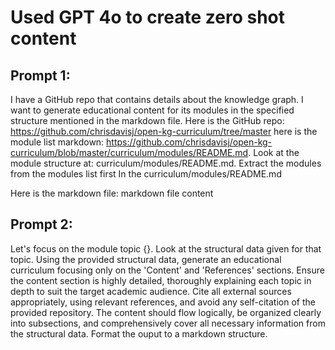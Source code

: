# Used GPT 4o to create zero shot content


## Prompt 1:
I have a GitHub repo that contains details about the knowledge graph. I want to generate educational content for its modules in the specified structure mentioned in the markdown file. Here is the GitHub repo: https://github.com/chrisdavisj/open-kg-curriculum/tree/master
here is the module list markdown: https://github.com/chrisdavisj/open-kg-curriculum/blob/master/curriculum/modules/README.md. Look at the module structure at: curriculum/modules/README.md. Extract the modules from the modules list first In the curriculum/modules/README.md

Here is the markdown file:
markdown file content


## Prompt 2:
Let's focus on the module topic {}. Look at the structural data given for that topic. Using the provided structural data, generate an educational curriculum focusing only on the 'Content' and 'References' sections. Ensure the content section is highly detailed, thoroughly explaining each topic in depth to suit the target academic audience. Cite all external sources appropriately, using relevant references, and avoid any self-citation of the provided repository. The content should flow logically, be organized clearly into subsections, and comprehensively cover all necessary information from the structural data. Format the ouput to a markdown structure.